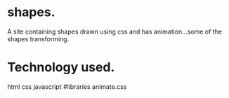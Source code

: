 # shapes.
A site containing shapes drawn using css and has animation...some of the shapes transforming.
# Technology used.
html
css
javascript
#libraries
animate.css

